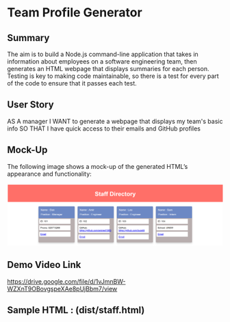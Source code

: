 # Team Profile Generator

## Summary

The aim is to build a Node.js command-line application that takes in information about employees on a software engineering team, then generates an HTML webpage that displays summaries for each person. Testing is key to making code maintainable, so there is a test for every part of the code to ensure that it passes each test.

## User Story

AS A manager
I WANT to generate a webpage that displays my team's basic info
SO THAT I have quick access to their emails and GitHub profiles

## Mock-Up

The following image shows a mock-up of the generated HTML’s appearance and functionality:

![staff directory snapshot.](./snapshot1.png)

## Demo Video Link

https://drive.google.com/file/d/1vJmnBW-WZXnT9OBovgspeXAe8pUjBbm7/view

## Sample HTML : (dist/staff.html)
